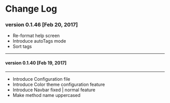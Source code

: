 # Change Log

### version 0.1.46 [Feb 20, 2017]
 - Re-format help screen
 - Introduce autoTags mode
 - Sort tags


-------------
#### version 0.1.40 [Feb 19, 2017]
-------------
 - Introduce Configuration file
 - Introduce Color theme configuration feature
 - Introduce Navbar fixed | normal feature
 - Make method name uppercased
